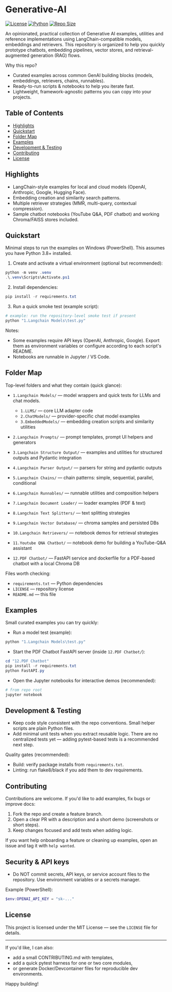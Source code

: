 # Generative-AI

[![License](https://img.shields.io/badge/license-MIT-blue.svg)](./LICENSE)
[![Python](https://img.shields.io/badge/python-3.8%2B-blue.svg)](https://www.python.org/)
[![Repo Size](https://img.shields.io/github/repo-size/NayeemHossenJim/Generative-AI?color=orange)](https://github.com/NayeemHossenJim/Generative-AI)

An opinionated, practical collection of Generative AI examples, utilities and reference implementations using LangChain-compatible models, embeddings and retrievers. This repository is organized to help you quickly prototype chatbots, embedding pipelines, vector stores, and retrieval-augmented generation (RAG) flows.

Why this repo?
- Curated examples across common GenAI building blocks (models, embeddings, retrievers, chains, runnables).
- Ready-to-run scripts & notebooks to help you iterate fast.
- Lightweight, framework-agnostic patterns you can copy into your projects.

## Table of Contents
- [Highlights](#highlights)
- [Quickstart](#quickstart)
- [Folder Map](#folder-map)
- [Examples](#examples)
- [Development & Testing](#development--testing)
- [Contributing](#contributing)
- [License](#license)

## Highlights
- LangChain-style examples for local and cloud models (OpenAI, Anthropic, Google, Hugging Face).
- Embedding creation and similarity search patterns.
- Multiple retriever strategies (MMR, multi-query, contextual compression).
- Sample chatbot notebooks (YouTube Q&A, PDF chatbot) and working Chroma/FAISS stores included.

## Quickstart
Minimal steps to run the examples on Windows (PowerShell). This assumes you have Python 3.8+ installed.

1. Create and activate a virtual environment (optional but recommended):

```powershell
python -m venv .venv
.\.venv\Scripts\Activate.ps1
```

2. Install dependencies:

```powershell
pip install -r requirements.txt
```

3. Run a quick smoke test (example script):

```powershell
# example: run the repository-level smoke test if present
python "1.Langchain Models\test.py"
```

Notes:
- Some examples require API keys (OpenAI, Anthropic, Google). Export them as environment variables or configure according to each script's README.
- Notebooks are runnable in Jupyter / VS Code.

## Folder Map
Top-level folders and what they contain (quick glance):

- `1.Langchain Models/` — model wrappers and quick tests for LLMs and chat models.
	- `1.LLMS/` — core LLM adapter code
	- `2.ChatModels/` — provider-specific chat model examples
	- `3.EmbeddedModels/` — embedding creation scripts and similarity utilities

- `2.Langchain Prompts/` — prompt templates, prompt UI helpers and generators
- `3.Langchain Structure Output/` — examples and utilities for structured outputs and Pydantic integration
- `4.Langchain Parser Output/` — parsers for string and pydantic outputs
- `5.Langchain Chains/` — chain patterns: simple, sequential, parallel, conditional
- `6.Langchain Runnables/` — runnable utilities and composition helpers
- `7.Langchain Document Loader/` — loader examples (PDF & text)
- `8.Langchain Text Splitters/` — text splitting strategies
- `9.Langchain Vector Database/` — chroma samples and persisted DBs
- `10.Langchain Retrievers/` — notebook demos for retrieval strategies
- `11.Youtube QNA Chatbot/` — notebook demo for building a YouTube-Q&A assistant
- `12.PDF Chatbot/` — FastAPI service and dockerfile for a PDF-based chatbot with a local Chroma DB

Files worth checking:
- `requirements.txt` — Python dependencies
- `LICENSE` — repository license
- `README.md` — this file

## Examples
Small curated examples you can try quickly:

- Run a model test (example):

```powershell
python "1.Langchain Models\test.py"
```

- Start the PDF Chatbot FastAPI server (inside `12.PDF Chatbot/`):

```powershell
cd "12.PDF Chatbot"
pip install -r requirements.txt
python FastAPI.py
```

- Open the Jupyter notebooks for interactive demos (recommended):

```powershell
# from repo root
jupyter notebook
```

## Development & Testing
- Keep code style consistent with the repo conventions. Small helper scripts are plain Python files.
- Add minimal unit tests when you extract reusable logic. There are no centralized tests yet — adding pytest-based tests is a recommended next step.

Quality gates (recommended):
- Build: verify package installs from `requirements.txt`.
- Linting: run flake8/black if you add them to dev requirements.

## Contributing
Contributions are welcome. If you'd like to add examples, fix bugs or improve docs:

1. Fork the repo and create a feature branch.
2. Open a clear PR with a description and a short demo (screenshots or short steps).
3. Keep changes focused and add tests when adding logic.

If you want help onboarding a feature or cleaning up examples, open an issue and tag it with `help wanted`.

## Security & API keys
- Do NOT commit secrets, API keys, or service account files to the repository. Use environment variables or a secrets manager.

Example (PowerShell):

```powershell
$env:OPENAI_API_KEY = "sk-..."
```

## License
This project is licensed under the MIT License — see the `LICENSE` file for details.

---

If you'd like, I can also:
- add a small CONTRIBUTING.md with templates,
- add a quick pytest harness for one or two core modules,
- or generate Docker/Devcontainer files for reproducible dev environments.

Happy building!
